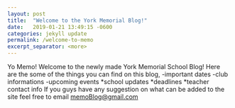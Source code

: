 ```yaml
---
layout: post
title:  "Welcome to the York Memorial Blog!"
date:   2019-01-21 13:49:15 -0600
categories: jekyll update
permalink: /welcome-to-memo
excerpt_separator: <more>
---
```

Yo Memo! Welcome to the newly made York
 Memorial School Blog! Here are the some of the things you can find on this blog,
<more>
-important dates
-club informations
-upcoming events
*school updates
*deadlines
*teacher contact info
If you guys have any suggestion on what can be added to the site feel free to email memoBlog@gmail.com
